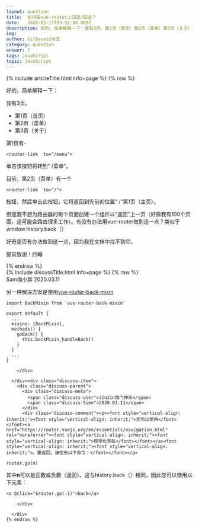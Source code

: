 ```yaml
---
layout: question
title:  如何在vue-router上回退/回退？
date:   2020-03-11T03:51:00.000Z
description: 好的，简单解释一下：我有3页。第1页（首页）第2页（菜单）第3页（关于）第1页有- <router-link  to="/menu...
img: 
author: GilDavaid米亚
category: question
answer: 2
tags: JavaScript
topic: JavaScript
---
```

<div class="article-root">
  <div class="article">
    {% include articleTitle.html info=page %}
    {% raw %}
    <div class="article-content"><p><font style="vertical-align: inherit;"><font style="vertical-align: inherit;">好的，简单解释一下：</font></font></p>

<p><font style="vertical-align: inherit;"><font style="vertical-align: inherit;">我有3页。</font></font></p>

<ul>
<li><font style="vertical-align: inherit;"><font style="vertical-align: inherit;">第1页（首页）</font></font></li>
<li><font style="vertical-align: inherit;"><font style="vertical-align: inherit;">第2页（菜单）</font></font></li>
<li><font style="vertical-align: inherit;"><font style="vertical-align: inherit;">第3页（关于）</font></font></li>
</ul>

<p><font style="vertical-align: inherit;"><font style="vertical-align: inherit;">第1页有- </font></font></p>

<pre><code>&lt;router-link  to="/menu"&gt;
</code></pre>

<p><font style="vertical-align: inherit;"><font style="vertical-align: inherit;">单击该按钮将转到“ /菜单”。</font></font></p>

<p><font style="vertical-align: inherit;"><font style="vertical-align: inherit;">目前，第2页（菜单）有一个 </font></font></p>

<pre><code>&lt;router-link  to="/"&gt;
</code></pre>

<p><font style="vertical-align: inherit;"><font style="vertical-align: inherit;">按钮，然后单击此按钮，它将返回到先前的位置“ /”第1页（主页）。</font></font></p>

<p><font style="vertical-align: inherit;"><font style="vertical-align: inherit;">但是我不想为路由器的每个页面创建一个组件以“返回”上一页（好像我有100个页面，这可能会路由很多工作）。</font><font style="vertical-align: inherit;">有没有办法用vue-router做到这一点？</font><font style="vertical-align: inherit;">类似于window.history.back（）</font></font></p>

<p><font style="vertical-align: inherit;"><font style="vertical-align: inherit;">好奇是否有办法做到这一点，因为我在文档中找不到它。</font></font></p>

<p><font style="vertical-align: inherit;"><font style="vertical-align: inherit;">提前致谢！</font><font style="vertical-align: inherit;">约翰</font></font></p></div>
    {% endraw %}
  </div>

  <div class="discuss-wrapper">
    {% include discussTitle.html info=page %}
    {% raw %}
    <div class="discuss-item">
        <div class="discuss-parent">
          <div class="discuss-meta">
            <span class="discuss-user">Sam梅小胖</span>
            <span class="discuss-time">2020.03.11</span>
          </div>
          <div class="discuss-comment"><p><font style="vertical-align: inherit;"><font style="vertical-align: inherit;">另一种解决方案是使用</font></font><a href="https://www.npmjs.com/package/vue-router-back-mixin" rel="nofollow noreferrer"><font style="vertical-align: inherit;"><font style="vertical-align: inherit;">vue-router-back-mixin</font></font></a></p>

<pre><code>import BackMixin from `vue-router-back-mixin`<font></font>
<font></font>
export default {<font></font>
  ...<font></font>
  mixins: [BackMixin],<font></font>
  methods() {<font></font>
    goBack() {<font></font>
      this.backMixin_handleBack()<font></font>
    }<font></font>
  }<font></font>
  ...<font></font>
}<font></font>
</code></pre></div>
        </div>
        
      </div><div class="discuss-item">
        <div class="discuss-parent">
          <div class="discuss-meta">
            <span class="discuss-user">JinJin西门神乐</span>
            <span class="discuss-time">2020.03.11</span>
          </div>
          <div class="discuss-comment"><p><font style="vertical-align: inherit;"><font style="vertical-align: inherit;">您可以使用</font></font><a href="https://router.vuejs.org/en/essentials/navigation.html" rel="noreferrer"><font style="vertical-align: inherit;"><font style="vertical-align: inherit;">程序化导航</font></font></a><font style="vertical-align: inherit;"><font style="vertical-align: inherit;">。要返回，请使用以下命令：</font></font></p>

<pre><code>router.go(n) 
</code></pre>

<p><font style="vertical-align: inherit;"><font style="vertical-align: inherit;">其中</font></font><strong><font style="vertical-align: inherit;"><font style="vertical-align: inherit;">n</font></font></strong><font style="vertical-align: inherit;"><font style="vertical-align: inherit;">可以是正数或负数（返回）。</font><font style="vertical-align: inherit;">这与history.back（）相同，因此您可以使用以下元素：</font></font></p>

<pre><code>&lt;a @click="$router.go(-1)"&gt;back&lt;/a&gt;
</code></pre></div>
        </div>
        
      </div>
    {% endraw %}
  </div>
<div>
